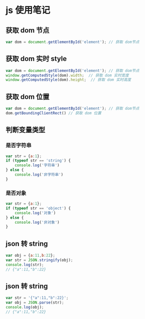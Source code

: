 # js 使用笔记

## 获取 dom 节点

```js
var dom = document.getElementById('element'); // 获取 dom节点
```

## 获取 dom 实时 style

```js
var dom = document.getElementById('element'); // 获取 dom节点
window.getComputedStyle(dom).width;  // 获取 dom 实时宽度
window.getComputedStyle(dom).height;  // 获取 dom 实时高度
```

## 获取 dom 位置

```js
var dom = document.getElementById('element'); // 获取 dom节点
dom.getBoundingClientRect() // 获取 dom 位置
```

## 判断变量类型

### 是否字符串

```js
var str = {a:1};
if (typeof str == 'string') {
	console.log('字符串')
} else {
	console.log('非字符串')
}
```

### 是否对象

```js
var str = {a:1};
if (typeof str == 'object') {
	console.log('对象')
} else {
	console.log('非对象')
}
```

## json 转 string

```js
var obj = {a:11,b:22};
var str = JSON.stringify(obj);
console.log(str);
// {"a":11,"b":22}
```

## json 转 string

```js
var str = '{"a":11,"b":22}';
var obj = JSON.parse(str);
console.log(obj);
// {"a":11,"b":22}
```

